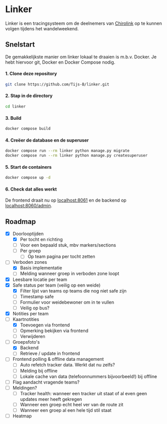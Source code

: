 # Linker

Linker is een tracingsysteem om de deelnemers van [Chirolink](https://chirolink.be) op te kunnen volgen tijdens het wandelweekend.

## Snelstart

De gemakkelijkste manier om linker lokaal te draaien is m.b.v. Docker. Je hebt hiervoor git, Docker en Docker Compose nodig.

#### 1. Clone deze repository

```bash
git clone https://github.com/Tijs-B/linker.git
```

#### 2. Stap in de directory

```bash
cd linker
```

#### 3. Build

```bash
docker compose build
```

#### 4. Creëer de database en de superuser

```bash
docker compose run --rm linker python manage.py migrate
docker compose run --rm linker python manage.py createsuperuser
```

#### 5. Start de containers

```bash
docker compose up -d
```

#### 6. Check dat alles werkt

De frontend draait nu op [localhost:8061](http://localhost:8060) en de backend op [localhost:8060/admin](http://localhost:8060/admin).

## Roadmap

- [x] Doorlooptijden
  - [x] Per tocht en richting
  - [ ] Voor een bepaald stuk, mbv markers/sections
  - [ ] Per groep
    - [ ] Op team pagina per tocht zetten
- [ ] Verboden zones
  - [x] Basis implementatie
  - [ ] Melding wanneer groep in verboden zone loopt
- [x] Leesbare locatie per team
- [x] Safe status per team (veilig op een weide)
  - [x] Filter lijst van teams op teams die nog niet safe zijn
  - [ ] Timestamp safe
  - [ ] Formulier voor weidebewoner om in te vullen
  - [ ] Veilig op bus?
- [x] Notities per team
- [ ] Kaartnotities
  - [x] Toevoegen via frontend
  - [ ] Opmerking bekijken via frontend
  - [ ] Verwijderen
- [ ] Groepsfoto's
  - [x] Backend
  - [ ] Retrieve / update in frontend
- [ ] Frontend polling & offline data management
  - [ ] Auto refetch tracker data. Werkt dat nu zelfs?
  - [ ] Melding bij offline
  - [ ] Lokale cache van data (telefoonnummers bijvoorbeeld!) bij offline
- [ ] Flag aandacht vragende teams?
- [ ] Meldingen?
  - [ ] Tracker health: wanneer een tracker uit staat of al even geen updates meer heeft gekregen
  - [ ] Wanneer een groep echt heel ver van de route zit
  - [ ] Wanneer een groep al een hele tijd stil staat
- [ ] Heatmap
